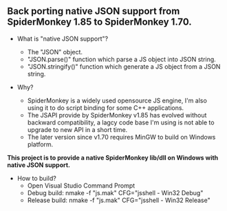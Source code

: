 Back porting native JSON support from SpiderMonkey 1.85 to SpiderMonkey 1.70.
-----------------------------------------------------------------------------

* What is "native JSON support"?
  - The "JSON" object.
  - "JSON.parse()" function which parse a JS object into JSON string.
  - "JSON.stringify()" function which generate a JS object from a JSON string.

* Why?
  - SpiderMonkey is a widely used opensource JS engine, I'm also using it to do script binding for some C++ applications. 
  - The JSAPI provide by SpiderMonkey v1.85 has evolved without backward compatibility, a lagcy code base I'm using is not able to upgrade to new API in a short time.
  - The later version since v1.70 requires MinGW to build on Windows platform. 

**This project is to provide a native SpiderMonkey lib/dll on Windows with native JSON support.**

* How to build?
  - Open Visual Studio Command Prompt
  - Debug build: nmake -f "js.mak" CFG="jsshell - Win32 Debug"
  - Release build: nmake -f "js.mak" CFG="jsshell - Win32 Release"
